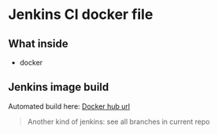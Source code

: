 # Jenkins CI docker file
## What inside
- docker

## Jenkins image build
Automated build here: 
[Docker hub url](https://cloud.docker.com/repository/docker/pluhin31/jenkins_ci/general)

> Another kind of jenkins: see all branches in current repo